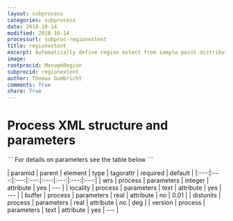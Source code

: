 ```yaml
---
layout: subprocess
categories: subprocess
date: 2018-10-14
modified: 2018-10-14
processurl: subproc-regionextent
title: regionextent
excerpt: Automatically define region extent from sample point distributions
image: 
rootprocid: ManageRegion
subprocid: regionextent
author: Thomas Gumbricht
comments: True
share: True
---
```


<h1 class='foot-description'>Process XML structure and parameters</h1>
```
For details on parameters see the table below
<?xml version="1.0" ?>
<process>
  <!--Generated from python-->
  <userproj plotid="yourplotid" projectid="yourprojectid" siteid="yoursiteid" system="systemid" tractid="yourtractid" userid="youruserid"/>
  <period endday="DD" endmonth="MM" endyear="YYYY" seasonendday="DD" seasonendmonth="MM" seasonstartday="DD" seasonstartmonth="MM" startday="DD" startmonth="MM" startyear="YYYY" timestep="timestep"/>
  <parameters buffer="xyz.abc" distunits="xyz.abc" locality="txtstring" version="txtstring" wrs="xyz"/>
</process>
```

| paramid | parent | element | type | tagorattr | required | default |
|:---:|:---:|:---:|:---:|:---:|:---:|:---:|:---:|
| wrs | process | parameters | integer | attribute | yes | --- |
| locality | process | parameters | text | attribute | yes | --- |
| buffer | process | parameters | real | attribute | no | 0.01 |
| distunits | process | parameters | real | attribute | no | deg |
| version | process | parameters | text | attribute | yes | --- |
